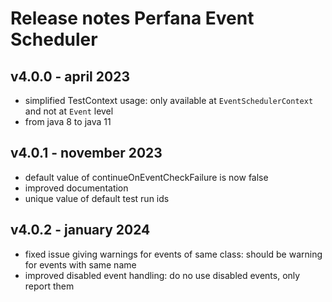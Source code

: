 # Release notes Perfana Event Scheduler

## v4.0.0 - april 2023 
* simplified TestContext usage: only available at `EventSchedulerContext` and not at `Event` level
* from java 8 to java 11

## v4.0.1 - november 2023
* default value of continueOnEventCheckFailure is now false
* improved documentation
* unique value of default test run ids

## v4.0.2 - january 2024
* fixed issue giving warnings for events of same class: should be warning for events with same name
* improved disabled event handling: do no use disabled events, only report them
